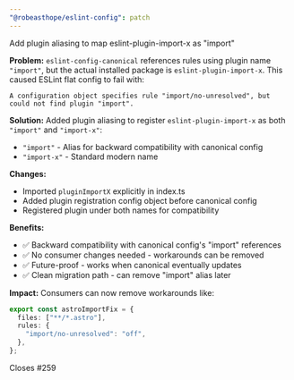 ```yaml
---
"@robeasthope/eslint-config": patch
---
```


Add plugin aliasing to map eslint-plugin-import-x as "import"

**Problem:**
`eslint-config-canonical` references rules using plugin name `"import"`, but the actual installed package is `eslint-plugin-import-x`. This caused ESLint flat config to fail with:

```text
A configuration object specifies rule "import/no-unresolved", but could not find plugin "import".
```

**Solution:**
Added plugin aliasing to register `eslint-plugin-import-x` as both `"import"` and `"import-x"`:

- `"import"` - Alias for backward compatibility with canonical config
- `"import-x"` - Standard modern name

**Changes:**

- Imported `pluginImportX` explicitly in index.ts
- Added plugin registration config object before canonical config
- Registered plugin under both names for compatibility

**Benefits:**

- ✅ Backward compatibility with canonical config's "import" references
- ✅ No consumer changes needed - workarounds can be removed
- ✅ Future-proof - works when canonical eventually updates
- ✅ Clean migration path - can remove "import" alias later

**Impact:**
Consumers can now remove workarounds like:
```typescript
export const astroImportFix = {
  files: ["**/*.astro"],
  rules: {
    "import/no-unresolved": "off",
  },
};
```

Closes #259
